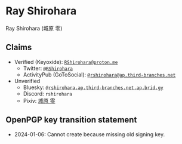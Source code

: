 # Ray Shirohara

Ray Shirohara (城原 零)

## Claims

- Verified (Keyoxide): [`RShirohara@proton.me`](https://keyoxide.org/RShirohara%40proton.me)
  - Twitter: [`@RShirohara`](https://twitter.com/RShirohara)
  - ActivityPub (GoToSocial): [`@rshirohara@ap.third-branches.net`](https://ap.third-branches.net/@RShirohara)
- Unverified
  - Bluesky: [`@rshirohara.ap.third-branches.net.ap.brid.gy`](https://bsky.app/profile/rshirohara.ap.third-branches.net.ap.brid.gy)
  - Discord: `rshirohara`
  - Pixiv: [城原 零](https://www.pixiv.net/users/17985131)

## OpenPGP key transition statement

- 2024-01-06: Cannot create because missing old signing key.
